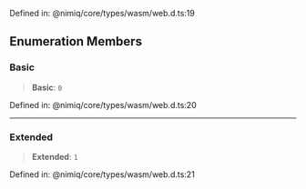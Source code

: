 Defined in: @nimiq/core/types/wasm/web.d.ts:19

## Enumeration Members

### Basic

> **Basic**: `0`

Defined in: @nimiq/core/types/wasm/web.d.ts:20

***

### Extended

> **Extended**: `1`

Defined in: @nimiq/core/types/wasm/web.d.ts:21
